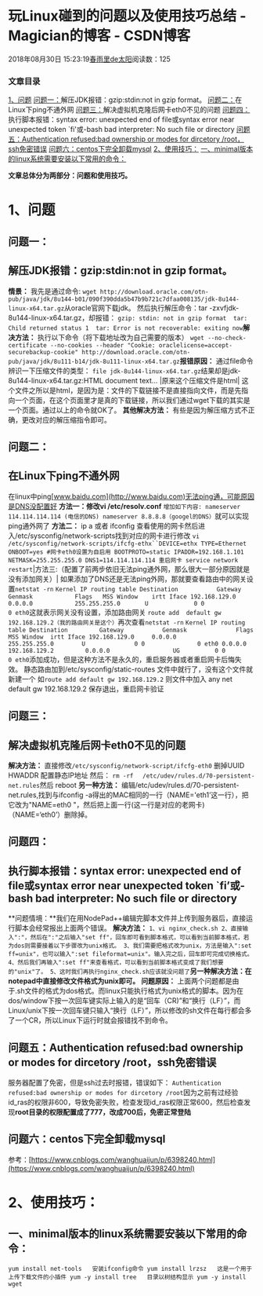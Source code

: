 
# 玩Linux碰到的问题以及使用技巧总结 - Magician的博客 - CSDN博客


2018年08月30日 15:23:19[春雨里de太阳](https://me.csdn.net/qq_16633405)阅读数：125



### 文章目录
[1、问题](#1_3)
[问题一：](#font_colorFF0000JDKgzipstdinnot_in_gzip_format_font_6)解压JDK报错：gzip:stdin:not in gzip format。
[问题二：](#font_colorFF0000Linuxping_font_45)在Linux下ping不通外网
[问题三：](#font_colorFF0000eth0_font_121)解决虚拟机克隆后网卡eth0不见的问题
[问题四：](#font_colorFF0000syntax_error_unexpected_end_of_filesyntax_error_near_unexpected_token_fibash_bad_interpreter_No_such_file_or_directoryfont_137)执行脚本报错：syntax error: unexpected end of file或syntax error near unexpected token `fi'或-bash bad interpreter: No such file or directory
[问题五：Authentication refused:bad ownership or modes for dircetory /root，ssh免密错误](#Authentication_refusedbad_ownership_or_modes_for_dircetory_rootssh_155)
[问题六：centos下完全卸载mysql](#centosmysql_162)
[2、使用技巧：](#2_167)
[一、minimal版本的linux系统需要安装以下常用的命令：](#minimallinux_170)

**文章总体分为两部分：问题和使用技巧。**
# 1、问题
## 问题一：
## 解压JDK报错：gzip:stdin:not in gzip format。
**情景：**
我先是通过命令:
`wget http://download.oracle.com/otn-pub/java/jdk/8u144-b01/090f390dda5b47b9b721c7dfaa008135/jdk-8u144-linux-x64.tar.gz`从oracle官网下载jdk。
然后执行解压命令：tar -zxvfjdk-8u144-linux-x64.tar.gz，却报错：
`gzip: stdin: not in gzip format 
tar: Child returned status 1 
tar: Error is not recoverable: exiting now`**解决方法：**
执行以下命令（将下载地址改为自己需要的版本）
`wget --no-check-certificate --no-cookies --header "Cookie: oraclelicense=accept-securebackup-cookie" http://download.oracle.com/otn-pub/java/jdk/8u111-b14/jdk-8u111-linux-x64.tar.gz`**报错原因：**
通过file命令辨识一下压缩文件的类型：
`file jdk-8u144-linux-x64.tar.gz`结果却是jdk-8u144-linux-x64.tar.gz:HTML document text…
|原来这个压缩文件是html|
这个文件之所以是html，是因为是：文件的下载链接不是直接指向文件，而是先指向一个页面，在这个页面里才是真的下载链接，所以我们通过wget下载的其实是一个页面。通过以上的命令就OK了。
**其他解决方法：**
有些是因为解压缩方式不正确，更改对应的解压缩指令即可。
## 问题二：
## 在Linux下ping不通外网
在linux中ping[www.baidu.com](http://www.baidu.com)无法ping通，可能原因是DNS没配置好
**方法一：修改vi /etc/resolv.conf**
`增加如下内容:
nameserver 114.114.114.114 (电信的DNS)
nameserver 8.8.8.8（googel的DNS）`就可以实现ping通外网了
**方法二：**
ip a 或者 ifconfig 查看使用的网卡然后进入/etc/sysconfig/network-scripts找到对应的网卡进行修改
`vi /etc/sysconfig/network-scripts/ifcfg-ethx``DEVICE=ethx
TYPE=Ethernet
ONBOOT=yes #网卡eth0设置为自启用
BOOTPROTO=static
IPADDR=192.168.1.101
NETMASK=255.255.255.0
DNS1=114.114.114.114
重启网卡 service network restart`|方法三:（配置了前两步依旧无法ping通外网，那么很大一部分原因就是没有添加网关）|
如果添加了DNS还是无法ping外网，那就要查看路由中的网关设置`netstat -rn`
`Kernel IP routing table
Destination           Gateway           Genmask            Flags   MSS Window    irtt Iface
192.168.129.0       0.0.0.0            255.255.255.0       U             0 0                 0 eth0`这就表示网关没有设置，添加路由网关
`route add  default gw 192.168.129.2（我的路由网关是这个）`再次查看`netstat -rn`
`Kernel IP routing table
Destination         Gateway           Genmask              Flags   MSS Window  irtt Iface
192.168.129.0     0.0.0.0            255.255.255.0        U              0 0               0 eth0
 0.0.0.0           192.168.129.2         0.0.0.0                  UG          0 0          0 eth0`添加成功，但是这种方法不是永久的，重启服务器或者重启网卡后悔失效。
静态路由加到/etc/sysconfig/static-routes 文件中就行了，没有这个文件就新建一个
如`route add default gw 192.168.129.2`
则文件中加入
any net default gw 192.168.129.2
保存退出，重启网卡验证
## 问题三：
## 解决虚拟机克隆后网卡eth0不见的问题
**解决方法：**
直接修改`/etc/sysconfig/network-script/ifcfg-eth0`
删掉UUID  HWADDR
配置静态IP地址
然后：
`rm -rf 　/etc/udev/rules.d/70-persistent-net.rules`然后 reboot
**另一种方法：**
编辑/etc/udev/rules.d/70-persistent-net.rules,找到与ifconfig -a得出的MAC相同的一行（NAME='eth1’这一行），把它改为"NAME=eth0 "，然后把上面一行(这一行是对应的老网卡)（NAME=‘eth0’）删除掉。
## 问题四：
## 执行脚本报错：syntax error: unexpected end of file或syntax error near unexpected token `fi’或-bash bad interpreter: No such file or directory
**问题情境：**我们在用NodePad++编辑完脚本文件并上传到服务器后，直接运行脚本会经常报出上面两个错误。
**解决方法：**
`1、vi nginx_check.sh
2、直接输入":"，然后在":"之后输入"set ff"，回车即可看到脚本格式，可以看到当前脚本格式，若为dos则需要接着以下步骤改为unix格式。
3、我们需要把格式改为unix，方法是输入":set ff=unix"，也可以输入":set fileformat=unix"。输入完之后，回车即可完成切换格式。
4、然后我们再输入":set ff"来查看格式，可以看到当前脚本格式变成了我们想要的"unix"了。
5、这时我们再执行nginx_check.sh应该就没问题了`**另一种解决方法：在notepad中直接修改文件格式为unix即可。**
**问题原因：**
上面两个问题都是由于.sh文件的格式为dos格式。而linux只能执行格式为unix格式的脚本。因为在dos/window下按一次回车键实际上输入的是“回车（CR)”和“换行（LF）”，而Linux/unix下按一次回车键只输入“换行（LF）”，所以修改的sh文件在每行都会多了一个CR，所以Linux下运行时就会报错找不到命令。
## 问题五：Authentication refused:bad ownership or modes for dircetory /root，ssh免密错误
服务器配置了免密，但是ssh过去时报错，错误如下：
`Authentication refused:bad ownership or modes for dircetory /root`因为之前有过经验id_ras的权限非600，导致免密失败，检查发现id_ras权限正常600，然后检查发现**root目录的权限配置成了777，改成700后，免密正常登陆**
## 问题六：centos下完全卸载mysql
参考：[https://www.cnblogs.com/wanghuaijun/p/6398240.html](https://www.cnblogs.com/wanghuaijun/p/6398240.html)
# 2、使用技巧：
## 一、minimal版本的linux系统需要安装以下常用的命令：
`yum install net-tools   安装ifconfig命令
yum install lrzsz   这是一个用于上传下载文件的小插件
yum -y install tree   目录以树结构显示
yum -y install wget`

